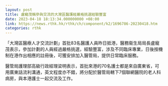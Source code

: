 ```yaml
---
layout: post
title: 盧寵茂稱參與交流的大灣區醫護經嚴格挑選經驗豐富
date: 2023-04-18 18:13:34.000000000 +08:00
link: https://news.rthk.hk/rthk/ch/component/k2/1696786-20230418.htm
categories: rthk
---
```


「大灣區醫療人才交流計劃」首批83名醫護人員昨日抵港，醫務衞生局局長盧寵茂表示，參加計劃的人員經過嚴格挑選，經驗豐富，涉及不同臨床專業，日後按機制在港作出相應的註冊後，可獲安排加入醫管局，提供日常臨床服務。

醫管局護理部高級行政經理梁明表示，首批來港的70名護士都是來自廣東省，可用廣東話流利溝通，英文程度亦不錯，將分配於醫管局轄下7個聯網醫院的老人科病房，與本港護士一起交流及工作。
